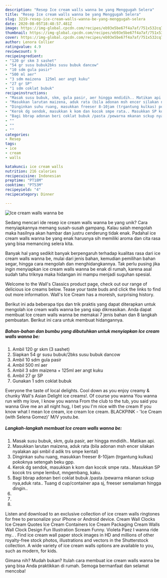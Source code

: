 ```yaml
---
description: "Resep Ice cream walls wanna be yang Menggugah Selera"
title: "Resep Ice cream walls wanna be yang Menggugah Selera"
slug: 3219-resep-ice-cream-walls-wanna-be-yang-menggugah-selera
date: 2020-08-05T18:48:57.481Z
image: https://img-global.cpcdn.com/recipes/eb93e5be67f4a7af/751x532cq70/ice-cream-walls-wanna-be-foto-resep-utama.jpg
thumbnail: https://img-global.cpcdn.com/recipes/eb93e5be67f4a7af/751x532cq70/ice-cream-walls-wanna-be-foto-resep-utama.jpg
cover: https://img-global.cpcdn.com/recipes/eb93e5be67f4a7af/751x532cq70/ice-cream-walls-wanna-be-foto-resep-utama.jpg
author: Lenora Collier
ratingvalue: 4.9
reviewcount: 9
recipeingredient:
- "120 gr skm 3 sashet"
- "54 gr susu bubuk2bks susu bubuk dancow"
- "10 sdm gula pasir"
- "500 ml aer"
- "3 sdm maizena  125ml aer angt kuku"
- "27 gr SP"
- "1 sdm coklat bubuk"
recipeinstructions:
- "Masak susu bubuk, skm, gula pasir, aer hingga mndidih.. Matikan api."
- "Masukkan larutan maizena, aduk rata (bila adonan msh encer silakan nyalakan api smbil d adik trs smpe kental)"
- "Dinginkan suhu ruang, masukkan freeser 8-10jam (trgantung kulkas) pokoknya setengah beku gpp."
- "Kerok dg sendok, masukkan k kom dan kocok smpe rata.. Masukkan SP kocok trs smpe lembut, mngembang, kaku."
- "Bagi bbrap adonan beri coklat bubuk /pasta /pewarna mkanan sckup nya,aduk rata.. Tuang d cup/container apa sj, freeser semalaman hingga dingin.."
- ""
- ""
- ""
categories:
- Resep
tags:
- ice
- cream
- walls

katakunci: ice cream walls 
nutrition: 216 calories
recipecuisine: Indonesian
preptime: "PT18M"
cooktime: "PT53M"
recipeyield: "4"
recipecategory: Dinner

---
```



![Ice cream walls wanna be](https://img-global.cpcdn.com/recipes/eb93e5be67f4a7af/751x532cq70/ice-cream-walls-wanna-be-foto-resep-utama.jpg)

Sedang mencari ide resep ice cream walls wanna be yang unik? Cara menyiapkannya memang susah-susah gampang. Kalau salah mengolah maka hasilnya akan hambar dan justru cenderung tidak enak. Padahal ice cream walls wanna be yang enak harusnya sih memiliki aroma dan cita rasa yang bisa memancing selera kita.

Banyak hal yang sedikit banyak berpengaruh terhadap kualitas rasa dari ice cream walls wanna be, mulai dari jenis bahan, kemudian pemilihan bahan segar, hingga cara mengolah dan menghidangkannya. Tak perlu pusing jika ingin menyiapkan ice cream walls wanna be enak di rumah, karena asal sudah tahu triknya maka hidangan ini mampu menjadi suguhan spesial.

Welcome to the Wall&#39;s Classics product page, check out our range of delicious ice creams below. Tease your taste buds and click the links to find out more information. Wall&#39;s Ice Cream has a moreish, surprising history.


Berikut ini ada beberapa tips dan trik praktis yang dapat diterapkan untuk mengolah ice cream walls wanna be yang siap dikreasikan. Anda dapat membuat Ice cream walls wanna be memakai 7 jenis bahan dan 8 langkah pembuatan. Berikut ini cara untuk membuat hidangannya.

<!--inarticleads1-->

##### Bahan-bahan dan bumbu yang dibutuhkan untuk menyiapkan Ice cream walls wanna be:

1. Ambil 120 gr skm (3 sashet)
1. Siapkan 54 gr susu bubuk/2bks susu bubuk dancow
1. Ambil 10 sdm gula pasir
1. Ambil 500 ml aer
1. Ambil 3 sdm maizena + 125ml aer angt kuku
1. Ambil 27 gr SP
1. Gunakan 1 sdm coklat bubuk


Everyone the taste of local delights. Cool down as you enjoy creamy &amp; chunky Wall&#39;s Asian Delight ice creams!. Of course you wanna You wanna run with my love, I know you wanna From the club to the tub, you said you wanna Give me an all night hug, I bet you I&#39;m nice with the cream If you know what I mean Ice cream, ice cream Ice cream. BLACKPINK - &#39;Ice Cream (with Selena Gomez)&#39; M/V youtu.be. 

<!--inarticleads2-->

##### Langkah-langkah membuat Ice cream walls wanna be:

1. Masak susu bubuk, skm, gula pasir, aer hingga mndidih.. Matikan api.
1. Masukkan larutan maizena, aduk rata (bila adonan msh encer silakan nyalakan api smbil d adik trs smpe kental)
1. Dinginkan suhu ruang, masukkan freeser 8-10jam (trgantung kulkas) pokoknya setengah beku gpp.
1. Kerok dg sendok, masukkan k kom dan kocok smpe rata.. Masukkan SP kocok trs smpe lembut, mngembang, kaku.
1. Bagi bbrap adonan beri coklat bubuk /pasta /pewarna mkanan sckup nya,aduk rata.. Tuang d cup/container apa sj, freeser semalaman hingga dingin..
1. 
1. 
1. 


Listen and download to an exclusive collection of ice cream walls ringtones for free to personalize your iPhone or Android device. Cream Wall Clocks Ice Cream Quotes Ice Cream Containers Ice Cream Packaging Cream Walls Wall Clock Design Fun Illustration Scream Funny. Violeta Paez I wanna ride my.. . Find ice cream wall paper stock images in HD and millions of other royalty-free stock photos, illustrations and vectors in the Shutterstock collection. A wide variety of ice cream walls options are available to you, such as modern, for kids. 

Gimana nih? Mudah bukan? Itulah cara membuat ice cream walls wanna be yang bisa Anda praktikkan di rumah. Semoga bermanfaat dan selamat mencoba!
